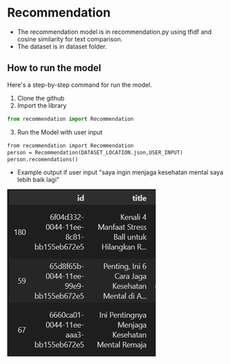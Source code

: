 # Recommendation
* The recommendation model is in recommendation.py using tfidf and cosine similarity for text comparison.
* The dataset is in dataset folder.

## How to run the model
Here's a step-by-step command for run the model.
1. Clone the github
2. Import the library
```python
from recommendation import Recommendation
```
3. Run the Model with user input
```
from recommendation import Recommendation
person = Recommendation(DATASET_LOCATION.json,USER_INPUT)
person.recomendations()
```

* Example output if user input "saya ingin menjaga kesehatan mental saya lebih baik lagi"

![images](sample_recommendation.png)
